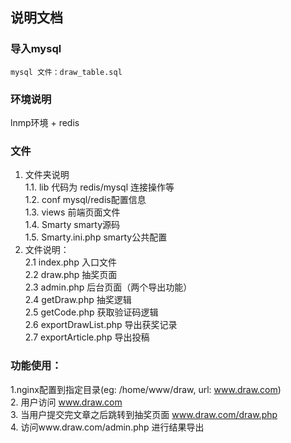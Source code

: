 ## 说明文档
### 导入mysql 
    mysql 文件：draw_table.sql

### 环境说明
lnmp环境 + redis

### 文件
1. 文件夹说明  
    1.1. lib 代码为 redis/mysql 连接操作等  
    1.2. conf mysql/redis配置信息  
    1.3. views 前端页面文件  
    1.4. Smarty smarty源码  
    1.5. Smarty.ini.php smarty公共配置 
2. 文件说明：   
    2.1  index.php 入口文件  
    2.2  draw.php 抽奖页面  
    2.3  admin.php 后台页面（两个导出功能）  
    2.4  getDraw.php 抽奖逻辑  
    2.5  getCode.php 获取验证码逻辑  
    2.6  exportDrawList.php 导出获奖记录  
    2.7  exportArticle.php  导出投稿


### 功能使用：
1.nginx配置到指定目录(eg: /home/www/draw, url: www.draw.com)  
2. 用户访问 www.draw.com  
3. 当用户提交完文章之后跳转到抽奖页面 www.draw.com/draw.php  
4. 访问www.draw.com/admin.php 进行结果导出
